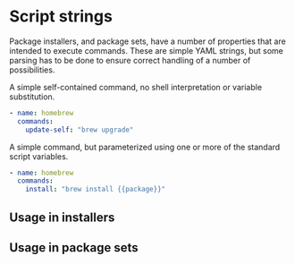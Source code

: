 # Script strings

Package installers, and package sets, have a number of properties that are intended to execute commands. These are
simple YAML strings, but some parsing has to be done to ensure correct handling of a number of possibilities.


A simple self-contained command, no shell interpretation or variable substitution.

```yaml
- name: homebrew
  commands:
    update-self: "brew upgrade"
```

A simple command, but parameterized using one or more of the standard script variables.

```yaml
- name: homebrew
  commands:
    install: "brew install {{package}}"
```

## Usage in installers

## Usage in package sets